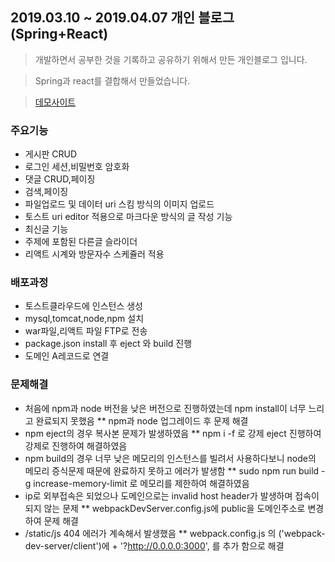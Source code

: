 ## 2019.03.10 ~ 2019.04.07 개인 블로그 (Spring+React)

> 개발하면서 공부한 것을 기록하고 공유하기 위해서 만든 개인블로그 입니다.

> Spring과 react를 결합해서 만들었습니다.

> [데모사이트](http://http://developerblog.shop/)

### 주요기능
* 게시판 CRUD
* 로그인 세션,비밀번호 암호화
* 댓글 CRUD,페이징
* 검색,페이징
* 파일업로드 및 데이터 uri 스킴 방식의 이미지 업로드
* 토스트 uri editor 적용으로 마크다운 방식의 글 작성 기능
* 최신글 기능
* 주제에 포함된 다른글 슬라이더
* 리액트 시계와 방문자수 스케쥴러 적용

### 배포과정

* 토스트클라우드에 인스턴스 생성
* mysql,tomcat,node,npm 설치
* war파일,리액트 파일 FTP로 전송
* package.json install 후 eject 와 build 진행
* 도메인 A레코드로 연결 

### 문제해결

* 처음에 npm과 node 버전을 낮은 버전으로 진행하였는데 npm install이 너무 느리고 완료되지 못했음
 ** npm과 node 업그레이드 후 문제 해결
* npm eject의 경우 복사본 문제가 발생하였음
 ** npm i -f 로 강제 eject 진행하여 강제로 진행하여 해결하였음
* npm build의 경우 너무 낮은 메모리의 인스턴스를 빌려서 사용하다보니 node의 메모리 증식문제 때문에 완료하지 못하고 에러가 발생함
 ** sudo npm run build -g increase-memory-limit 로 메모리를 제한하여 해결하였음
* ip로 외부접속은 되었으나 도메인으로는 invalid host header가 발생하며 접속이 되지 않는 문제
 ** webpackDevServer.config.js에 public을 도메인주소로 변경하여 문제 해결
* /static/js 404 에러가 계속해서 발생했음
 ** webpack.config.js 의 ('webpack-dev-server/client')에 + '?http://0.0.0.0:3000', 를 추가 함으로 해결
